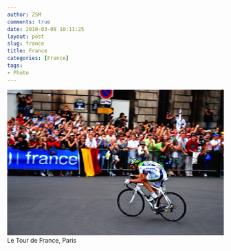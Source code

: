 ```yaml
---
author: ZSM
comments: true
date: 2010-03-08 10:11:25
layout: post
slug: france
title: France
categories: [France]
tags:
- Photo
---
```

![France](/public/thumb/france1.jpg)
Le Tour de France, Paris
